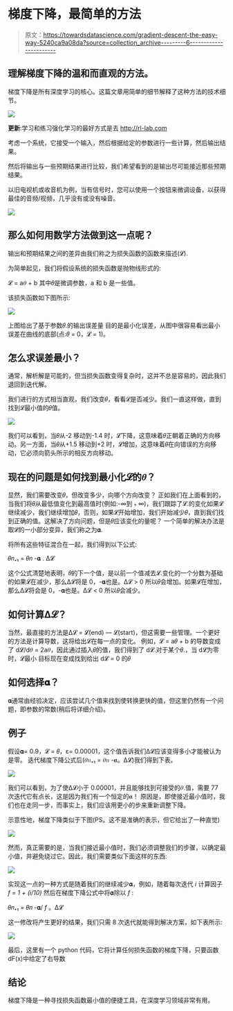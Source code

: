 # 梯度下降，最简单的方法

> 原文：<https://towardsdatascience.com/gradient-descent-the-easy-way-5240ca9a08da?source=collection_archive---------6----------------------->

## 理解梯度下降的温和而直观的方法。

梯度下降是所有深度学习的核心。这篇文章用简单的细节解释了这种方法的技术细节。

![](img/6058671e7267c5472910bc89aef4eb7b.png)

**更新**:学习和练习强化学习的最好方式是去 http://rl-lab.com

考虑一个系统，它接受一个输入，然后根据给定的参数进行一些计算，然后输出结果。

然后将输出与一些预期结果进行比较，我们希望看到的是输出尽可能接近那些预期结果。

以旧电视机或收音机为例，当有信号时，您可以使用一个按钮来微调设备，以获得最佳的音频/视频，几乎没有或没有噪音。

![](img/1973386932358d0ba26ba5dc808f09e3.png)

## 那么如何用数学方法做到这一点呢？

输出和预期结果之间的差异由我们称之为损失函数的函数来描述(𝓛).

为简单起见，我们将假设系统的损失函数是抛物线形式的:

𝓛 = a𝜃 + b
其中𝜃是微调参数，a 和 b 是一些值。

该损失函数如下图所示:

![](img/7266912a27a89a5e527b87fc10459d3d.png)

上图给出了基于参数𝜃.的输出误差量
目的是最小化误差，从图中很容易看出最小误差在曲线的底部(点:𝜃 = 0，𝓛 = 1)。

## 怎么求误差最小？

通常，解析解是可能的，但当损失函数变得复杂时，这并不总是容易的，因此我们退回到迭代解。

我们进行的方式相当直观，我们改变𝜃，看看𝓛是否减少。我们一直这样做，直到找到𝓛最小值的𝜃值。

![](img/7929da615341b41fdd6c9ddf3fc8174f.png)

我们可以看到，当𝜃从-2 移动到-1.4 时，𝓛下降，这意味着𝜃正朝着正确的方向移动。另一方面，当𝜃从+1.5 移动到+2 时，𝓛增加，这意味着𝜃在向错误的方向移动，它必须向箭头所示的相反方向移动。

## 现在的问题是如何找到最小化𝓛的𝜃？

显然，我们需要改变𝜃，但改变多少，向哪个方向改变？
正如我们在上面看到的，当我们将𝜃从最低值变化到最高值时(例如:-∞到﹢∞)，我们跟踪了𝓛.的变化如果𝓛继续减少，我们继续增加𝜃，否则，如果𝓛开始增加，我们开始减少𝜃，直到我们找到正确的值。这解决了方向问题，但是𝜃应该变化的量呢？
一个简单的解决办法是取𝓛的一小部分变异，我们称之为𝛂.

将所有这些特征混合在一起，我们得到以下公式:

𝜃𝑛₊₁ = 𝜃𝑛 -𝛂 . ∆𝓛

这个公式清楚地表明，𝜃的下一个值，是以前一个值减去𝓛.变化的一个分数为基础的如果𝓛在减少，那么∆𝓛将是 0，-𝛂也是。∆𝓛 > 0 所以𝜃会增加。如果𝓛在增加，那么∆𝓛将会是 0，-𝛂也是。∆𝓛 < 0 所以𝜃会减少。

## 如何计算∆𝓛？

当然，最直接的方法是∆𝓛 = 𝓛(end) — 𝓛(start)，但这需要一些管理。一个更好的方法是计算导数，这将给出𝓛在每一点的变化。
例如，𝓛 = a𝜃 + b 的导数变成了 d𝓛/d𝜃 = 2a𝜃，因此通过插入𝜃的值，我们得到了 d𝓛.对于某个𝜃.，当 d𝓛为零时，𝓛最小
目标现在变成找到给出 d𝓛 = 0 的𝜃

## 如何选择𝛂？

𝛂通常由经验决定，应该尝试几个值来找到使转换更快的值，但这里仍然有一个问题，即参数的常数(稍后将详细介绍)。

## 例子

假设𝛂= 0.9，𝓛 = 𝜃，ɛ= 0.00001，这个值告诉我们∆𝓛应该变得多小才能被认为是零。
迭代梯度下降公式后(𝜃𝑛₊₁ = 𝜃𝑛 -𝛂。∆𝓛)我们得到下表。

![](img/6735c258775d7847f8615eb4a83e45d4.png)

我们可以看到，为了使∆𝓛小于 0.00001，并且能够找到可接受的𝜃.值，需要 77 次迭代它有点长，这是因为我们有一个恒定的𝛂！
原因是，即使接近最小值时，我们也在走同一步，而事实上，我们应该用更小的步来重新调整下降。

示意性地，梯度下降类似于下图(PS。这不是准确的表示，但它给出了一种直觉)

![](img/2af38d148eaa45dc30a33c8bac7020d0.png)

然而，真正需要的是，当我们接近最小值时，我们必须调整我们的步骤，以确定最小值，并避免绕过它。因此，我们需要类似下面这样的东西:

![](img/175ccea8164005219d3d7077fc8b568e.png)

实现这一点的一种方式是随着我们的继续减少𝛂，例如，随着每次迭代 *i* 计算因子 *f = 1 + (i/10)* 然后在梯度下降公式中将𝛂除以 *f* :

𝜃𝑛₊₁ = 𝜃𝑛 -𝛂/ *f* 。∆𝓛

这一修改将产生更好的结果，我们只需 8 次迭代就能得到解决方案，如下表所示:

![](img/a42a8225a1103476b298c63864eebdc5.png)

最后，这里有一个 python 代码，它将计算任何损失函数的梯度下降，只要函数 dF(x)中给定了右导数

## 结论

梯度下降是一种寻找损失函数最小值的便捷工具，在深度学习领域非常有用。